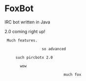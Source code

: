 FoxBot
======

IRC bot written in Java

2.0 coming right up!

  
     Much features.

                     so advanced
               
         such pircbotx 2.0
      
           wow
            
                               much fox
